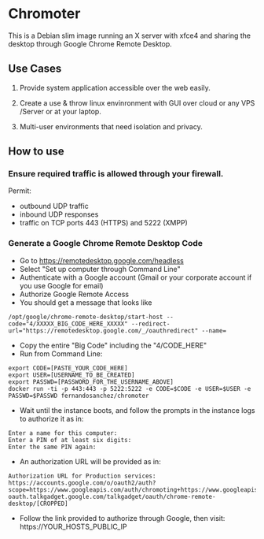 Chromoter
=========

This is a Debian slim image running an X server with xfce4 and sharing the desktop through Google Chrome Remote Desktop.

## Use Cases

1. Provide system application accessible over the web easily.

2. Create a use & throw linux envinronment with GUI over cloud or any VPS /Server or  at your laptop. 

3. Multi-user environments that need isolation and privacy.

## How to use

### Ensure required traffic is allowed through your firewall. 
Permit:
- outbound UDP traffic
- inbound UDP responses
- traffic on TCP ports 443 (HTTPS) and 5222 (XMPP)

### Generate a Google Chrome Remote Desktop Code
- Go to https://remotedesktop.google.com/headless
- Select "Set up computer through Command Line"
- Authenticate with a Google account (Gmail or your corporate account if you use Google for email)
- Authorize Google Remote Access
- You should get a message that looks like
```
/opt/google/chrome-remote-desktop/start-host --code="4/XXXXX_BIG_CODE_HERE_XXXXX" --redirect-url="https://remotedesktop.google.com/_/oauthredirect" --name=
```
- Copy the entire "Big Code" including the "4/CODE_HERE"
- Run from Command Line:

```
export CODE=[PASTE_YOUR_CODE_HERE]
export USER=[USERNAME_TO_BE_CREATED]
export PASSWD=[PASSWORD_FOR_THE_USERNAME_ABOVE]
docker run -ti -p 443:443 -p 5222:5222 -e CODE=$CODE -e USER=$USER -e PASSWD=$PASSWD fernandosanchez/chromoter
```

- Wait until the instance boots, and follow the prompts in the instance logs to authorize it as in:
```
Enter a name for this computer:
Enter a PIN of at least six digits:
Enter the same PIN again:
```
- An authorization URL will be provided as in:
```
Authorization URL for Production services:
https://accounts.google.com/o/oauth2/auth?scope=https://www.googleapis.com/auth/chromoting+https://www.googleapis.com/auth/googletalk+https://www.googleapis.com/auth/userinfo.email+&redirect_uri=https://chromoting-oauth.talkgadget.google.com/talkgadget/oauth/chrome-remote-desktop/[CROPPED]
```
- Follow the link provided to authorize through Google, then visit:
https://YOUR_HOSTS_PUBLIC_IP

